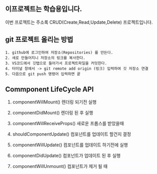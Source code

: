 ## 이프로젝트는 학습용입니다.


이번 프로젝트는 주소록 CRUD(Create,Read,Update,Delete) 프로젝트입니다.

## git 프로젝트 올리는 방법
    1. github에 로그인하여 저장소(Repositories) 를 만든다.
    2. 새로 만들어지니 저장소의 링크를 복사한다.
    3. VS코드에서 깃탭으로 들어가서 프로젝트파일을 커밋한다.
    4. 터미널 창에서 -> git remote add origin (링크) 입력하여 깃 저장소 연결
    5. 다음으로 git push 명령어 입력하면 끝
    

## Commponent LifeCycle API

1. componentWillMount()
    렌더링 되기전 실행

2. componentDidMount()
    렌더링 된 후 실행

3. componentWillReceiveProps()
    새로운 프롭스를 받았을때

4. shouldComponentUpdate()
    컴포넌트를 업데이트 할건지 결정

5. componentWillUpdate()
    컴포넌트를 업데이트 하기전에 실행

6. componentDidUpdate()
    컴포넌트가 업데이트 된 후 실행

7. componentWillUnmount()
    컴포넌트가 제거 될 때 

